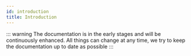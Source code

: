 ```yaml
---
id: introduction
title: Introduction
---
```


::: warning
The documentation is in the early stages and will be continuously enhanced. All things can change at any time, we try 
to keep the documentation up to date as possible
:::